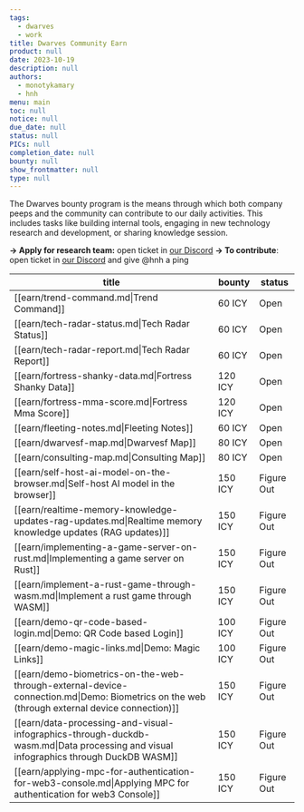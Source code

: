 ```yaml
---
tags: 
  - dwarves
  - work
title: Dwarves Community Earn
product: null
date: 2023-10-19
description: null
authors: 
  - monotykamary
  - hnh
menu: main
toc: null
notice: null
due_date: null
status: null
PICs: null
completion_date: null
bounty: null
show_frontmatter: null
type: null
---
```

The Dwarves bounty program is the means through which both company peeps and the community can contribute to our daily activities. This includes tasks like building internal tools, engaging in new technology research and development, or sharing knowledge session.

**→ Apply for research team:** open ticket in [our Discord](https://discord.com/invite/dwarvesv) 
**→ To contribute**: open ticket in [our Discord](https://discord.com/invite/dwarvesv) and give @hnh a ping 

| title                                                                                                                                       | bounty  | status     |
| ------------------------------------------------------------------------------------------------------------------------------------------- | ------- | ---------- |
| [[earn/trend-command.md\|Trend Command]]                                                                                                    | 60 ICY  | Open       |
| [[earn/tech-radar-status.md\|Tech Radar Status]]                                                                                            | 60 ICY  | Open       |
| [[earn/tech-radar-report.md\|Tech Radar Report]]                                                                                            | 60 ICY  | Open       |
| [[earn/fortress-shanky-data.md\|Fortress Shanky Data]]                                                                                      | 120 ICY | Open       |
| [[earn/fortress-mma-score.md\|Fortress Mma Score]]                                                                                          | 120 ICY | Open       |
| [[earn/fleeting-notes.md\|Fleeting Notes]]                                                                                                  | 60 ICY  | Open       |
| [[earn/dwarvesf-map.md\|Dwarvesf Map]]                                                                                                      | 80 ICY  | Open       |
| [[earn/consulting-map.md\|Consulting Map]]                                                                                                  | 80 ICY  | Open       |
| [[earn/self-host-ai-model-on-the-browser.md\|Self-host AI model in the browser]]                                                            | 150 ICY | Figure Out |
| [[earn/realtime-memory-knowledge-updates-rag-updates.md\|Realtime memory knowledge updates (RAG updates)]]                                  | 150 ICY | Figure Out |
| [[earn/implementing-a-game-server-on-rust.md\|Implementing a game server on Rust]]                                                          | 150 ICY | Figure Out |
| [[earn/implement-a-rust-game-through-wasm.md\|Implement a rust game through WASM]]                                                          | 150 ICY | Figure Out |
| [[earn/demo-qr-code-based-login.md\|Demo: QR Code based Login]]                                                                             | 100 ICY | Figure Out |
| [[earn/demo-magic-links.md\|Demo: Magic Links]]                                                                                             | 100 ICY | Figure Out |
| [[earn/demo-biometrics-on-the-web-through-external-device-connection.md\|Demo: Biometrics on the web (through external device connection)]] | 150 ICY | Figure Out |
| [[earn/data-processing-and-visual-infographics-through-duckdb-wasm.md\|Data processing and visual infographics through DuckDB WASM]]        | 150 ICY | Figure Out |
| [[earn/applying-mpc-for-authentication-for-web3-console.md\|Applying MPC for authentication for web3 Console]]                              | 150 ICY | Figure Out |

